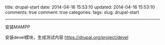 title: drupal-start
date: 2014-04-16 15:53:10
updated: 2014-04-16 15:53:10
comments: true
comment: true
categories: 
tags: 
slug: drupal-start

---


安装MAMPP

安装devel模块，生成测试内容
<https://drupal.org/project/devel>

